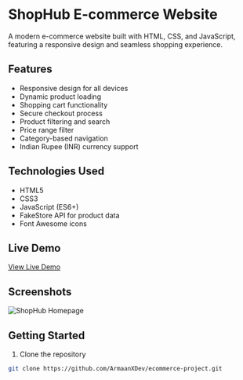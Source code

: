 # ShopHub E-commerce Website

A modern e-commerce website built with HTML, CSS, and JavaScript, featuring a responsive design and seamless shopping experience.

## Features

- Responsive design for all devices
- Dynamic product loading
- Shopping cart functionality
- Secure checkout process
- Product filtering and search
- Price range filter
- Category-based navigation
- Indian Rupee (INR) currency support

## Technologies Used

- HTML5
- CSS3
- JavaScript (ES6+)
- FakeStore API for product data
- Font Awesome icons

## Live Demo

[View Live Demo](https://armaanxdev.github.io/ecommerce-project/)

## Screenshots

![ShopHub Homepage](assets/images/hero1.jpg)

## Getting Started

1. Clone the repository
```bash
git clone https://github.com/ArmaanXDev/ecommerce-project.git
